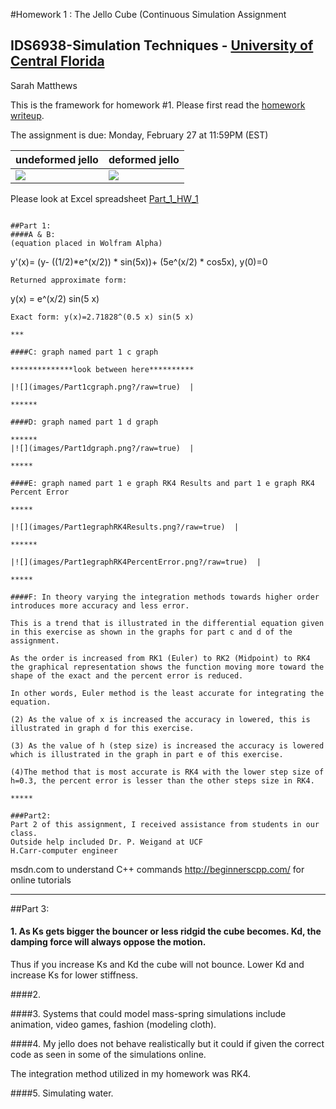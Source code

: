#Homework 1 : The Jello Cube (Continuous Simulation Assignment
## IDS6938-Simulation Techniques - [University of Central Florida](http://www.ist.ucf.edu/grad/)

Sarah Matthews

This is the framework for homework #1. Please first read the [homework writeup](HomeWork%231.pdf).

The assignment is due: Monday, February 27 at 11:59PM (EST)

| undeformed jello  | deformed jello |
| ------------- | ------------- |
| ![](images/undeformed3.png?raw=true)  | ![](images/deformed3.png?raw=true) |


Please look at Excel spreadsheet [Part_1_HW_1](Part_1_HW_1.xlsx)
~~~

##Part 1:
####A & B:
(equation placed in Wolfram Alpha)
~~~
y'(x)= (y- ((1/2)*e^(x/2)) * sin(5x))+ (5e^(x/2) * cos5x), y(0)=0 
~~~
Returned approximate form: 
~~~
y(x) = e^(x/2) sin(5 x)
~~~
Exact form: y(x)=2.71828^(0.5 x) sin(5 x)

***

####C: graph named part 1 c graph 

**************look between here**********

|![](images/Part1cgraph.png?/raw=true)  |

******

####D: graph named part 1 d graph

******
|![](images/Part1dgraph.png?/raw=true)  | 

*****

####E: graph named part 1 e graph RK4 Results and part 1 e graph RK4 Percent Error

*****

|![](images/Part1egraphRK4Results.png?/raw=true)  | 

******

|![](images/Part1egraphRK4PercentError.png?/raw=true)  |

*****

####F: In theory varying the integration methods towards higher order introduces more accuracy and less error. 

This is a trend that is illustrated in the differential equation given in this exercise as shown in the graphs for part c and d of the assignment.  

As the order is increased from RK1 (Euler) to RK2 (Midpoint) to RK4 the graphical representation shows the function moving more toward the shape of the exact and the percent error is reduced.  

In other words, Euler method is the least accurate for integrating the equation.  

(2) As the value of x is increased the accuracy in lowered, this is illustrated in graph d for this exercise.  

(3) As the value of h (step size) is increased the accuracy is lowered which is illustrated in the graph in part e of this exercise.  

(4)The method that is most accurate is RK4 with the lower step size of h=0.3, the percent error is lesser than the other steps size in RK4.  

*****

###Part2:
Part 2 of this assignment, I received assistance from students in our class.  
Outside help included Dr. P. Weigand at UCF 
H.Carr-computer engineer
~~~
msdn.com to understand C++ commands
http://beginnerscpp.com/ for online tutorials

****

##Part 3:
#### 1. As Ks gets bigger the bouncer or less ridgid the cube becomes. Kd, the damping force will always oppose the motion.  
Thus if you increase Ks and Kd the cube will not bounce.  Lower Kd and increase Ks for lower stiffness. 

####2. 

####3. Systems that could model mass-spring simulations include animation, video games, fashion (modeling cloth).

####4. My jello does not behave realistically but it could if given the correct code as seen in some of the simulations online.  

The integration method utilized in my homework was RK4.

####5. Simulating water. 


